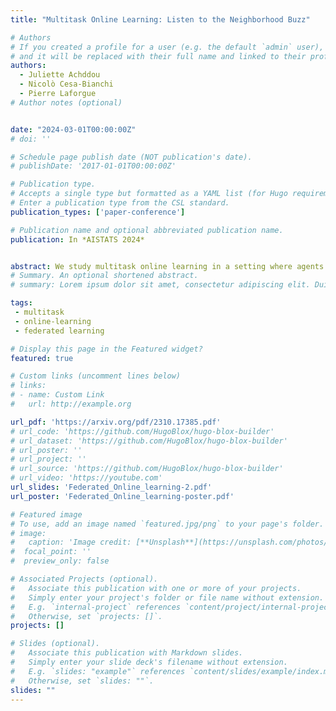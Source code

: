 ```yaml
---
title: "Multitask Online Learning: Listen to the Neighborhood Buzz"

# Authors
# If you created a profile for a user (e.g. the default `admin` user), write the username (folder name) here
# and it will be replaced with their full name and linked to their profile.
authors:
  - Juliette Achddou
  - Nicolò Cesa-Bianchi
  - Pierre Laforgue
# Author notes (optional)


date: "2024-03-01T00:00:00Z"
# doi: ''

# Schedule page publish date (NOT publication's date).
# publishDate: '2017-01-01T00:00:00Z'

# Publication type.
# Accepts a single type but formatted as a YAML list (for Hugo requirements).
# Enter a publication type from the CSL standard.
publication_types: ['paper-conference']

# Publication name and optional abbreviated publication name.
publication: In *AISTATS 2024*


abstract: We study multitask online learning in a setting where agents can only exchange information with their neighbors on an arbitrary communication network. We introduce MT-COOL, a decentralized algorithm for this setting whose regret depends on the interplay between the task similarities and the network structure. Our analysis shows that the regret of MT-COOL is never worse (up to constants) than the bound obtained when agents do not share information. On the other hand, our bounds significantly improve when neighboring agents operate on similar tasks. In addition, we prove that our algorithm can be made differentially private with a negligible impact on the regret when the losses are linear. Finally, we provide experimental support for our theory. 
# Summary. An optional shortened abstract.
# summary: Lorem ipsum dolor sit amet, consectetur adipiscing elit. Duis posuere tellus ac convallis placerat. Proin tincidunt magna sed ex sollicitudin condimentum.

tags:
 - multitask
 - online-learning
 - federated learning

# Display this page in the Featured widget?
featured: true

# Custom links (uncomment lines below)
# links:
# - name: Custom Link
#   url: http://example.org

url_pdf: 'https://arxiv.org/pdf/2310.17385.pdf'
# url_code: 'https://github.com/HugoBlox/hugo-blox-builder'
# url_dataset: 'https://github.com/HugoBlox/hugo-blox-builder'
# url_poster: ''
# url_project: ''
# url_source: 'https://github.com/HugoBlox/hugo-blox-builder'
# url_video: 'https://youtube.com'
url_slides: 'Federated_Online_learning-2.pdf'
url_poster: 'Federated_Online_learning-poster.pdf'

# Featured image
# To use, add an image named `featured.jpg/png` to your page's folder.
# image:
#   caption: 'Image credit: [**Unsplash**](https://unsplash.com/photos/pLCdAaMFLTE)'
#  focal_point: ''
#  preview_only: false

# Associated Projects (optional).
#   Associate this publication with one or more of your projects.
#   Simply enter your project's folder or file name without extension.
#   E.g. `internal-project` references `content/project/internal-project/index.md`.
#   Otherwise, set `projects: []`.
projects: []

# Slides (optional).
#   Associate this publication with Markdown slides.
#   Simply enter your slide deck's filename without extension.
#   E.g. `slides: "example"` references `content/slides/example/index.md`.
#   Otherwise, set `slides: ""`.
slides: ""
---
```

